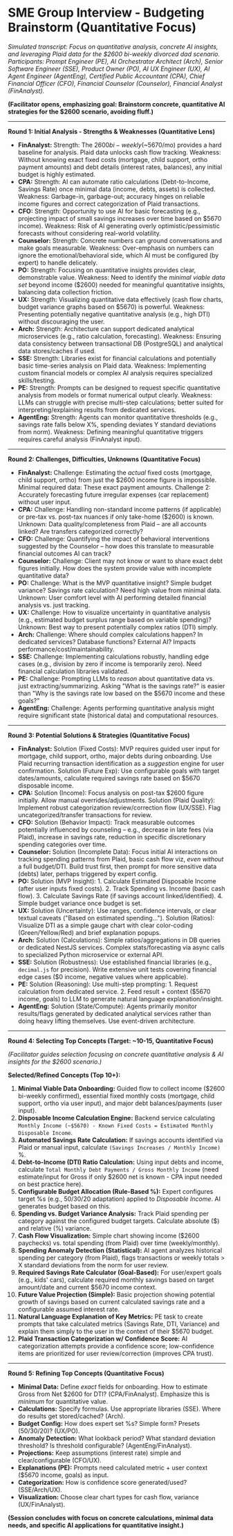 # SME Group Interview - Budgeting Brainstorm (Quantitative Focus)

*Simulated transcript: Focus on quantitative analysis, concrete AI insights, and leveraging Plaid data for the $2600 bi-weekly divorced dad scenario. Participants: Prompt Engineer (PE), AI Orchestrator Architect (Arch), Senior Software Engineer (SSE), Product Owner (PO), AI UX Engineer (UX), AI Agent Engineer (AgentEng), Certified Public Accountant (CPA), Chief Financial Officer (CFO), Financial Counselor (Counselor), Financial Analyst (FinAnalyst).*

**(Facilitator opens, emphasizing goal: Brainstorm concrete, quantitative AI strategies for the $2600 scenario, avoiding fluff.)**

---

**Round 1: Initial Analysis - Strengths & Weaknesses (Quantitative Lens)**

*   **FinAnalyst:** Strength: The $2600 bi-weekly ($~5670/mo) provides a hard baseline for analysis. Plaid data unlocks cash flow tracking. Weakness: Without knowing exact fixed costs (mortgage, child support, ortho payment amounts) and debt details (interest rates, balances), any initial budget is highly estimated.
*   **CPA:** Strength: AI can automate ratio calculations (Debt-to-Income, Savings Rate) once minimal data (income, debts, assets) is collected. Weakness: Garbage-in, garbage-out; accuracy hinges on reliable income figures and correct categorization of Plaid transactions.
*   **CFO:** Strength: Opportunity to use AI for basic forecasting (e.g., projecting impact of small savings increases over time based on $5670 income). Weakness: Risk of AI generating overly optimistic/pessimistic forecasts without considering real-world volatility.
*   **Counselor:** Strength: Concrete numbers can ground conversations and make goals measurable. Weakness: Over-emphasis on numbers can ignore the emotional/behavioral side, which AI must be configured (by expert) to handle delicately.
*   **PO:** Strength: Focusing on quantitative insights provides clear, demonstrable value. Weakness: Need to identify the *minimal viable data set* beyond income ($2600) needed for meaningful quantitative insights, balancing data collection friction.
*   **UX:** Strength: Visualizing quantitative data effectively (cash flow charts, budget variance graphs based on $5670) is powerful. Weakness: Presenting potentially negative quantitative analysis (e.g., high DTI) without discouraging the user.
*   **Arch:** Strength: Architecture can support dedicated analytical microservices (e.g., ratio calculation, forecasting). Weakness: Ensuring data consistency between transactional DB (PostgreSQL) and analytical data stores/caches if used.
*   **SSE:** Strength: Libraries exist for financial calculations and potentially basic time-series analysis on Plaid data. Weakness: Implementing custom financial models or complex AI analysis requires specialized skills/testing.
*   **PE:** Strength: Prompts can be designed to request specific quantitative analysis from models or format numerical output clearly. Weakness: LLMs can struggle with precise multi-step calculations; better suited for interpreting/explaining results from dedicated services.
*   **AgentEng:** Strength: Agents can monitor quantitative thresholds (e.g., savings rate falls below X%, spending deviates Y standard deviations from norm). Weakness: Defining meaningful quantitative triggers requires careful analysis (FinAnalyst input).

---

**Round 2: Challenges, Difficulties, Unknowns (Quantitative Focus)**

*   **FinAnalyst:** Challenge: Estimating the *actual* fixed costs (mortgage, child support, ortho) from just the $2600 income figure is impossible. Minimal required data: These exact payment amounts. Challenge 2: Accurately forecasting future irregular expenses (car replacement) without user input.
*   **CPA:** Challenge: Handling non-standard income patterns (if applicable) or pre-tax vs. post-tax nuances if only take-home ($2600) is known. Unknown: Data quality/completeness from Plaid – are all accounts linked? Are transfers categorized correctly?
*   **CFO:** Challenge: Quantifying the impact of behavioral interventions suggested by the Counselor – how does this translate to measurable financial outcomes AI can track?
*   **Counselor:** Challenge: Client may not know or want to share exact debt figures initially. How does the system provide value with incomplete quantitative data?
*   **PO:** Challenge: What is the MVP quantitative insight? Simple budget variance? Savings rate calculation? Need high value from minimal data. Unknown: User comfort level with AI performing detailed financial analysis vs. just tracking.
*   **UX:** Challenge: How to visualize uncertainty in quantitative analysis (e.g., estimated budget surplus range based on variable spending)? Unknown: Best way to present potentially complex ratios (DTI) simply.
*   **Arch:** Challenge: Where should complex calculations happen? In dedicated services? Database functions? External AI? Impacts performance/cost/maintainability.
*   **SSE:** Challenge: Implementing calculations robustly, handling edge cases (e.g., division by zero if income is temporarily zero). Need financial calculation libraries validated.
*   **PE:** Challenge: Prompting LLMs to *reason* about quantitative data vs. just extracting/summarizing. Asking "What is the savings rate?" is easier than "Why is the savings rate low based on the $5670 income and these goals?"
*   **AgentEng:** Challenge: Agents performing quantitative analysis might require significant state (historical data) and computational resources.

---

**Round 3: Potential Solutions & Strategies (Quantitative Focus)**

*   **FinAnalyst:** Solution (Fixed Costs): MVP requires guided user input for mortgage, child support, ortho, major debts during onboarding. Use Plaid recurring transaction identification as a *suggestion* engine for user confirmation. Solution (Future Exp): Use configurable goals with target dates/amounts, calculate required savings rate based on $5670 disposable income.
*   **CPA:** Solution (Income): Focus analysis on post-tax $2600 figure initially. Allow manual overrides/adjustments. Solution (Plaid Quality): Implement robust categorization review/correction flow (UX/SSE). Flag uncategorized/transfer transactions for review.
*   **CFO:** Solution (Behavior Impact): Track measurable outcomes potentially influenced by counseling – e.g., decrease in late fees (via Plaid), increase in savings rate, reduction in specific discretionary spending categories over time.
*   **Counselor:** Solution (Incomplete Data): Focus initial AI interactions on tracking spending patterns from Plaid, basic cash flow viz, *even without* a full budget/DTI. Build trust first, then prompt for more sensitive data (debts) later, perhaps triggered by expert config.
*   **PO:** Solution (MVP Insight): 1. Calculate Estimated Disposable Income (after user inputs fixed costs). 2. Track Spending vs. Income (basic cash flow). 3. Calculate Savings Rate (if savings account linked/identified). 4. Simple budget variance once budget is set.
*   **UX:** Solution (Uncertainty): Use ranges, confidence intervals, or clear textual caveats ("Based on estimated spending..."). Solution (Ratios): Visualize DTI as a simple gauge chart with clear color-coding (Green/Yellow/Red) and brief explanation popups.
*   **Arch:** Solution (Calculations): Simple ratios/aggregations in DB queries or dedicated NestJS services. Complex stats/forecasting via async calls to specialized Python microservice or external API.
*   **SSE:** Solution (Robustness): Use established financial libraries (e.g., `decimal.js` for precision). Write extensive unit tests covering financial edge cases ($0 income, negative values where applicable).
*   **PE:** Solution (Reasoning): Use multi-step prompting: 1. Request calculation from dedicated service. 2. Feed result + context ($5670 income, goals) to LLM to generate natural language explanation/insight.
*   **AgentEng:** Solution (State/Compute): Agents primarily monitor results/flags generated by dedicated analytical services rather than doing heavy lifting themselves. Use event-driven architecture.

---

**Round 4: Selecting Top Concepts (Target: ~10-15, Quantitative Focus)**

*(Facilitator guides selection focusing on concrete quantitative analysis & AI insights for the $2600 scenario.)*

**Selected/Refined Concepts (Top 10+):**

1.  **Minimal Viable Data Onboarding:** Guided flow to collect income ($2600 bi-weekly confirmed), essential fixed monthly costs (mortgage, child support, ortho via user input), and major debt balances/payments (user input).
2.  **Disposable Income Calculation Engine:** Backend service calculating `Monthly Income (~$5670) - Known Fixed Costs = Estimated Monthly Disposable Income`.
3.  **Automated Savings Rate Calculation:** If savings accounts identified via Plaid or manual input, calculate `(Savings Increases / Monthly Income)` %.
4.  **Debt-to-Income (DTI) Ratio Calculation:** Using input debts and income, calculate `Total Monthly Debt Payments / Gross Monthly Income` (need estimate/input for Gross if only $2600 net is known - CPA input needed on best practice here).
5.  **Configurable Budget Allocation (Rule-Based %):** Expert configures target %s (e.g., 50/30/20 adaptation) applied to *Disposable Income*. AI generates budget based on this.
6.  **Spending vs. Budget Variance Analysis:** Track Plaid spending per category against the configured budget targets. Calculate absolute ($) and relative (%) variance.
7.  **Cash Flow Visualization:** Simple chart showing income ($2600 paychecks) vs. total spending (from Plaid) over time (weekly/monthly).
8.  **Spending Anomaly Detection (Statistical):** AI agent analyzes historical spending per category (from Plaid), flags transactions or weekly totals > X standard deviations from the norm for user review.
9.  **Required Savings Rate Calculator (Goal-Based):** For user/expert goals (e.g., kids' cars), calculate required monthly savings based on target amount/date and current $5670 income context.
10. **Future Value Projection (Simple):** Basic projection showing potential growth of savings based on current calculated savings rate and a configurable assumed interest rate.
11. **Natural Language Explanation of Key Metrics:** PE task to create prompts that take calculated metrics (Savings Rate, DTI, Variance) and explain them simply to the user in the context of their $5670 budget.
12. **Plaid Transaction Categorization w/ Confidence Score:** AI categorization attempts provide a confidence score; low-confidence items are prioritized for user review/correction (improves CPA trust).

---

**Round 5: Refining Top Concepts (Quantitative Focus)**

*   **Minimal Data:** Define *exact* fields for onboarding. How to estimate Gross from Net $2600 for DTI? (CPA/FinAnalyst). Emphasize this is *minimum* for quantitative value.
*   **Calculations:** Specify formulas. Use appropriate libraries (SSE). Where do results get stored/cached? (Arch).
*   **Budget Config:** How does expert set %s? Simple form? Presets (50/30/20)? (UX/PO).
*   **Anomaly Detection:** What lookback period? What standard deviation threshold? Is threshold configurable? (AgentEng/FinAnalyst).
*   **Projections:** Keep assumptions (interest rate) simple and clear/configurable (CFO/UX).
*   **Explanations (PE):** Prompts need calculated metric + user context ($5670 income, goals) as input.
*   **Categorization:** How is confidence score generated/used? (SSE/Arch/UX).
*   **Visualization:** Choose clear chart types for cash flow, variance (UX/FinAnalyst).

**(Session concludes with focus on concrete calculations, minimal data needs, and specific AI applications for quantitative insight.)** 